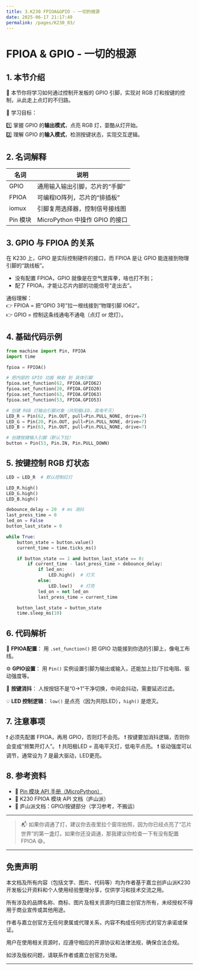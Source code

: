 ```yaml
---
title: 3.K230 FPIOA&GPIO - 一切的根源
date: 2025-06-17 21:17:49
permalink: /pages/K230_03/
---
```


# FPIOA & GPIO - 一切的根源

## 1. 本节介绍

📝 本节你将学习如何通过控制开发板的 GPIO 引脚，实现对 RGB 灯和按键的控制，从此走上点灯的不归路。

🎯 学习目标：

1️⃣ 掌握 GPIO 的**输出模式**，点亮 RGB 灯，耍酷从灯开始。  
2️⃣ 理解 GPIO 的**输入模式**，检测按键状态，实现交互逻辑。

## 2. 名词解释

| 名词     | 说明                           |
| -------- | ------------------------------ |
| GPIO     | 通用输入输出引脚，芯片的“手脚” |
| FPIOA    | 可编程IO阵列，芯片的“排插板”   |
| iomux    | 引脚复用选择器，控制信号接线图 |
| Pin 模块 | MicroPython 中操作 GPIO 的接口 |

## 3. GPIO 与 FPIOA 的关系

在 K230 上，GPIO 是实际控制硬件的接口，而 FPIOA 是让 GPIO 能连接到物理引脚的“跳线板”。

- 没有配置 FPIOA，GPIO 就像是在空气里挥拳，啥也打不到；
- 配了 FPIOA，才能让芯片内部的功能信号“走出去”。

通俗理解：  
👉 FPIOA = 把“GPIO 3号”拉一根线接到“物理引脚 IO62”。  
👉 GPIO = 控制这条线通电不通电（点灯 or 熄灯）。

## 4. 基础代码示例

```python
from machine import Pin, FPIOA
import time

fpioa = FPIOA()

# 把内部的 GPIO 功能 映射 到 具体引脚
fpioa.set_function(62, FPIOA.GPIO62)
fpioa.set_function(20, FPIOA.GPIO20)
fpioa.set_function(63, FPIOA.GPIO63)
fpioa.set_function(53, FPIOA.GPIO53)

# 创建 RGB 灯输出引脚对象（共阳极LED，高电平灭）
LED_R = Pin(62, Pin.OUT, pull=Pin.PULL_NONE, drive=7)
LED_G = Pin(20, Pin.OUT, pull=Pin.PULL_NONE, drive=7)
LED_B = Pin(63, Pin.OUT, pull=Pin.PULL_NONE, drive=7)

# 创建按键输入引脚（默认下拉）
button = Pin(53, Pin.IN, Pin.PULL_DOWN)
```

## 5. 按键控制 RGB 灯状态

```python
LED = LED_R  # 默认控制红灯

LED_R.high()
LED_G.high()
LED_B.high()

debounce_delay = 20  # ms 消抖
last_press_time = 0
led_on = False
button_last_state = 0

while True:
    button_state = button.value()
    current_time = time.ticks_ms()

    if button_state == 1 and button_last_state == 0:
        if current_time - last_press_time > debounce_delay:
            if led_on:
                LED.high()  # 灯灭
            else:
                LED.low()   # 灯亮
            led_on = not led_on
            last_press_time = current_time

    button_last_state = button_state
    time.sleep_ms(10)
```

## 6. 代码解析

🧩 **FPIOA配置**：
 用 `.set_function()` 把 GPIO 功能接到你选的引脚上，像电工布线。

⚙️ **GPIO设置**：
 用 `Pin()` 实例设置引脚为输出或输入，还能加上拉/下拉电阻、驱动强度等。

🧼 **按键消抖**：
 人按按钮不是“0→1”干净切换，中间会抖动，需要延迟过滤。

💡 **LED 控制逻辑**：
 `low()` 是点亮（因为共阳LED），`high()` 是熄灭。

## 7. 注意事项

❗ 必须先配置 FPIOA，再用 GPIO，否则灯不会亮。
 ❗ 按键要加消抖逻辑，否则你会变成“频繁开灯人”。
 ❗ 共阳极LED = 高电平灭灯，低电平点亮。
 ❗ 驱动强度可以调节，通常设为 7 是最大驱动，LED更亮。

## 8. 参考资料

- 📘 [Pin 模块 API 手册（MicroPython）](https://docs.micropython.org/en/latest/library/machine.Pin.html)
- 📘 K230 FPIOA 模块 API 文档（庐山派）
- 📄 庐山派文档：GPIO/按键部分（学习参考，不搬运）

------

> 📬 如果你调通了灯，建议你去夜里拉个窗帘拍照，因为你已经点亮了“芯片世界”的第一盏灯。如果你还没调通，那我建议你检查一下有没有配置 FPIOA 😅。

---

## 免责声明

本文档及所有内容（包括文字、图片、代码等）均为作者基于嘉立创庐山派K230开发板公开资料和个人使用经验整理分享，仅供学习和技术交流之用。

所有涉及的品牌名称、商标、图片及相关资源均归嘉立创官方所有，未经授权不得用于商业宣传或其他用途。

作者与嘉立创官方无任何隶属或代理关系，内容不构成任何形式的官方承诺或保证。

用户在使用相关资源时，应遵守相应的开源协议和法律法规，确保合法合规。

如涉及版权问题，请联系作者或嘉立创官方处理。

---
